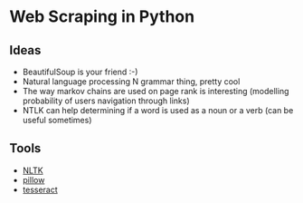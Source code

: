 # Web Scraping in Python

## Ideas

* BeautifulSoup is your friend :-)
* Natural language processing N grammar thing, pretty cool
* The way markov chains are used on page rank is interesting (modelling probability of users navigation through links)
* NTLK can help determining if a word is used as a noun or a verb (can be useful sometimes)

## Tools

* [NLTK](http://www.nltk.org/)
* [pillow](http://python-pillow.org/)
* [tesseract](https://github.com/tesseract-ocr)

